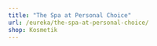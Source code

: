 ```yaml
---
title: "The Spa at Personal Choice"
url: /eureka/the-spa-at-personal-choice/
shop: Kosmetik
---
```

